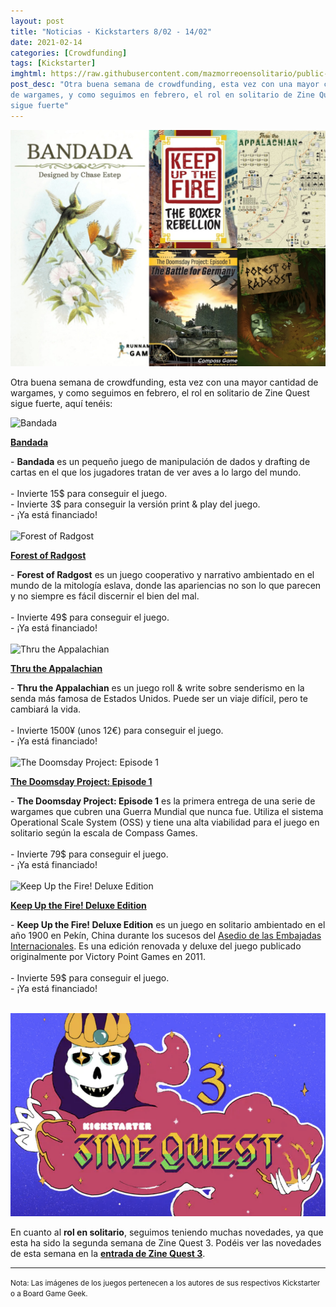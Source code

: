 ```yaml
---
layout: post
title: "Noticias - Kickstarters 8/02 - 14/02"
date: 2021-02-14
categories: [Crowdfunding]
tags: [Kickstarter]
imghtml: https://raw.githubusercontent.com/mazmorreoensolitario/public-images/master/crowdfunding/crowdfunding-21-0208-0214.jpg
post_desc: "Otra buena semana de crowdfunding, esta vez con una mayor cantidad 
de wargames, y como seguimos en febrero, el rol en solitario de Zine Quest 
sigue fuerte"
---
```


![](https://raw.githubusercontent.com/mazmorreoensolitario/public-images/master/crowdfunding/crowdfunding-21-0208-0214.jpg)

Otra buena semana de crowdfunding, esta vez con una mayor cantidad de wargames,
y como seguimos en febrero, el rol en solitario de Zine Quest sigue fuerte,
aquí tenéis:

<div class="row">
    <div class="col-md-3">
        <img width="200" height="200"
            src="https://cf.geekdo-images.com/pfvxahylGeFLliNa60KNtw__imagepage/img/RVGjDDxc1nKnOricgHEvWq0Bn5c=/fit-in/900x600/filters:no_upscale():strip_icc()/pic5490481.png"
            class="img-thumbnail" alt="Bandada">
    </div>
    <div class="col-md-9">
        <p>
            <a target="_blank" 
                href="https://www.kickstarter.com/projects/bandada/bandada?ref=mazmorreoensolitario">
            <strong>Bandada</strong>
            </a>
        </p>
        - <strong>Bandada</strong> es un pequeño juego de manipulación de dados
        y drafting de cartas en el que los jugadores tratan de ver aves a lo
        largo del mundo.
        <br>
        <br>
	         - Invierte 15$ para conseguir el juego.<br>
         - Invierte 3$ para conseguir la versión print & play del juego.<br>
         - ¡Ya está financiado!
    </div>
</div>
<br>

<div class="row">
    <div class="col-md-3">
        <img width="200" height="200"
            src="https://cf.geekdo-images.com/UxVJdXrHlt-B0YkJqabp4w__imagepage/img/KbDJSBrZgIqC_oZNuenz-3IcT58=/fit-in/900x600/filters:no_upscale():strip_icc()/pic5415675.png"
            class="img-thumbnail" alt="Forest of Radgost">
    </div>
    <div class="col-md-9">
        <p>
            <a target="_blank" 
                href="https://www.kickstarter.com/projects/radgostforest/forest-of-radgost?ref=mazmorreoensolitario">
            <strong>Forest of Radgost</strong>
            </a>
        </p>
        - <strong>Forest of Radgost</strong> es un juego cooperativo y
        narrativo ambientado en el mundo de la mitología eslava, donde las
        apariencias no son lo que parecen y no siempre es fácil discernir el
        bien del mal.
        <br>
        <br>
	         - Invierte 49$ para conseguir el juego.<br>
         - ¡Ya está financiado!
    </div>
</div>
<br>

<div class="row">
    <div class="col-md-3">
        <img width="200" height="200"
            src="https://cf.geekdo-images.com/_WysqcWPfVsndgV4i08p5g__imagepage/img/o_67C9Hqf4_DiRIRTdshxNvxsFQ=/fit-in/900x600/filters:no_upscale():strip_icc()/pic5588140.jpg"
            class="img-thumbnail" alt="Thru the Appalachian">
    </div>
    <div class="col-md-9">
        <p>
            <a target="_blank" 
                href="https://www.kickstarter.com/projects/engrogames/thru-the-appalachian-make-100?ref=mazmorreoensolitario">
            <strong>Thru the Appalachian</strong>
            </a>
        </p>
        - <strong>Thru the Appalachian</strong> es un juego roll & write sobre
        senderismo en la senda más famosa de Estados Unidos. Puede ser un viaje
        difícil, pero te cambiará la vida.
        <br>
        <br>
	         - Invierte 1500¥ (unos 12€) para conseguir el juego.<br>
         - ¡Ya está financiado!
    </div>
</div>
<br>

<div class="row">
    <div class="col-md-3">
        <img width="200" height="200"
            src="https://cf.geekdo-images.com/rAdsYKZGes5WV3s1wruUbg__imagepage/img/efbABgpqhiSjAtrE_yV8ZcLNJbo=/fit-in/900x600/filters:no_upscale():strip_icc()/pic5383771.jpg"
            class="img-thumbnail" alt="The Doomsday Project: Episode 1">
    </div>
    <div class="col-md-9">
        <p>
            <a target="_blank" 
                href="https://www.kickstarter.com/projects/compassgames/the-doomsday-project-episode-1?ref=mazmorreoensolitario">
            <strong>The Doomsday Project: Episode 1</strong>
            </a>
        </p>
        - <strong>The Doomsday Project: Episode 1</strong> es la primera
        entrega de una serie de wargames que cubren una Guerra Mundial que
        nunca fue. Utiliza el sistema Operational Scale System (OSS) y tiene
        una alta viabilidad para el juego en solitario según la escala de
        Compass Games.
        <br>
        <br>
	         - Invierte 79$ para conseguir el juego.<br>
         - ¡Ya está financiado!
    </div>
</div>
<br>

<div class="row">
    <div class="col-md-3">
        <img width="200" height="200"
            src="https://ksr-ugc.imgix.net/assets/032/277/674/a88bb5812c9157154eaa381cb4cef0ee_original.jpg?ixlib=rb-2.1.0&crop=faces&w=1024&h=576&fit=crop&v=1612622477&auto=format&frame=1&q=92&s=07d75166a3f8987a4ebb48fd1e1f1c75"
            class="img-thumbnail" alt="Keep Up the Fire! Deluxe Edition">
    </div>
    <div class="col-md-9">
        <p>
            <a target="_blank" 
                href="https://www.kickstarter.com/projects/1040417273/keep-up-the-fire-deluxe-edition?ref=mazmorreoensolitario">
            <strong>Keep Up the Fire! Deluxe Edition</strong>
            </a>
        </p>
        - <strong>Keep Up the Fire! Deluxe Edition</strong> es un juego en
        solitario ambientado en el año 1900 en Pekín, China durante los sucesos
        del <a
        href="https://en.wikipedia.org/wiki/Siege_of_the_International_Legations">Asedio
        de las Embajadas Internacionales</a>. Es una edición renovada y deluxe
        del juego publicado originalmente por Victory Point Games en 2011.
        <br>
        <br>
	         - Invierte 59$ para conseguir el juego.<br>
         - ¡Ya está financiado!
    </div>
</div>
<br>



![](https://raw.githubusercontent.com/mazmorreoensolitario/public-images/master/posts/20210131-bis/zq3.png)

En cuanto al **rol en solitario**, seguimos teniendo muchas novedades, ya que
esta ha sido la segunda semana de Zine Quest 3. Podéis ver las novedades de
esta semana en la **[entrada de Zine Quest
3]({{site.baseurl}}/2021/01/31/rol-zinequest-3-en-solitario/)**. 

<hr>

<small>Nota: Las imágenes de los juegos pertenecen a los autores de sus
respectivos Kickstarter o a Board Game Geek.</small>
